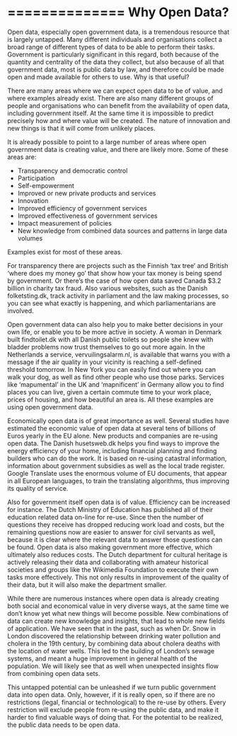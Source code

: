 ==============
Why Open Data?
==============

Open data, especially open government data, is a tremendous resource that is largely untapped. Many different individuals and organisations collect a broad range of different types of data to be able to perform their tasks. Government is particularly significant in this regard, both because of the quantity and centrality of the data they collect, but also because of all that government data, most is public data by law, and therefore could be made open and made available for others to use. Why is that useful? 

There are many areas where we can expect open data to be of value, and where examples already exist. There are also many different groups of people and organisations who can benefit from the availability of open data, including government itself. At the same time it is impossible to predict precisely how and where value will be created. The nature of innovation and new things is that it will come from unlikely places. 

It is already possible to point to a large number of areas where open government data is creating value, and there are likely more. Some of these areas are:

* Transparency and democratic control
* Participation
* Self-empowerment
* Improved or new private products and services
* Innovation
* Improved efficiency of government services
* Improved effectiveness of government services
* Impact measurement of policies
* New knowledge from combined data sources and patterns in large data volumes


Examples exist for most of these areas. 

For transparency there are projects such as the Finnish ‘tax tree’ and British ‘where does my money go’ that show how your tax money is being spend by government. Or there’s the case of how open data saved Canada $3.2 billion in charity tax fraud. Also various websites, such as the Danish folketsting.dk, track activity in parliament and the law making processes, so you can see what exactly is happening, and which parliamentarians are involved.

Open government data can also help you to make better decisions in your own life, or enable you to be more active in society. A woman in Denmark built findtoilet.dk with all Danish public toilets so people she knew with bladder problems now trust themselves to go out more again. In the Netherlands a service, vervuilingsalarm.nl, is available that warns you with a message if the air quality in your vicinity is reaching a self-defined threshold tomorrow. In New York you can easily find out where you can walk your dog, as well as find other people who use those parks. Services like ‘mapumental’ in the UK and ‘mapnificent’ in Germany allow you to find places you can live, given a certain commute time to your work place, prices of housing, and how beautiful an area is. All these examples are using open government data.

Economically open data is of great importance as well. Several studies have estimated the economic value of open data at several tens of billions of Euros yearly in the EU alone. New products and companies are re-using open data. The Danish husetsweb.dk helps you find ways to improve the energy efficiency of your home, including financial planning and finding builders who can do the work. It is based on re-using catastral information, information about government subsidies as well as the local trade register. Google Translate uses the enormous volume of EU documents, that appear in all European languages, to train the translating algorithms, thus improving its quality of service.

Also for government itself open data is of value. Efficiency can be increased for instance. The Dutch Ministry of Education has published all of their education related data on-line for re-use. Since then the number of questions they receive has dropped reducing work load and costs, but the remaining questions now are easier to answer for civil servants as well, because it is clear where the relevant data to answer those questions can be found. Open data is also making government more effective, which ultimately also reduces costs. The Dutch department for cultural heritage is actively releasing their data and collaborating with amateur historical societies and groups like the Wikimedia Foundation to execute their own tasks more effectively. This not only results in improvement of the quality of their data, but it will also make the department smaller. 

While there are numerous instances where open data is already creating both social and economical value in very diverse ways, at the same time we don’t know yet what new things will become possible. New combinations of data can create new knowledge and insights, that lead to whole new fields of application. We have seen that in the past, such as when Dr. Snow in London discovered the relationship between drinking water pollution and cholera in the 19th century, by combining data about cholera deaths with the location of water wells. This led to the building of London’s sewage systems, and meant a huge improvement in general health of the population. We will likely see that as well when unexpected insights flow from combining open data sets.

This untapped potential can be unleashed if we turn public government data into open data. Only, however, if it is really open, so if there are no restrictions (legal, financial or technological) to the re-use by others. Every restriction will exclude people from re-using the public data, and make it harder to find valuable ways of doing that. For the potential to be realized, the public data needs to be open data.